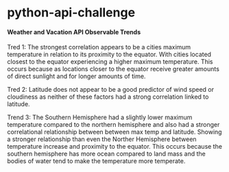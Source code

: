 # python-api-challenge
#### Weather and Vacation API Observable Trends


Tred 1: The strongest correlation appears to be a cities maximum temperature in relation to its proximity to the equator. With cities located closest to the equator experiencing a higher maximum temperature. This occurs because as locations closer to the equator receive greater amounts of direct sunlight and for longer amounts of time. 

Tred 2: Latitude does not appear to be a good predictor of wind speed or cloudiness as neither of these factors had a strong correlation linked to latitude. 

Trend 3: The Southern Hemisphere had a slightly lower maximum temperature compared to the northern hemisphere and also had a stronger correlational relationship between between max temp and latitude. Showing a stronger relationship than even the Norther Hemisphere between temperature increase and proximity to the equator. This occurs because the southern hemisphere has more ocean compared to land mass and the bodies of water tend to make the temperature more temperate.


